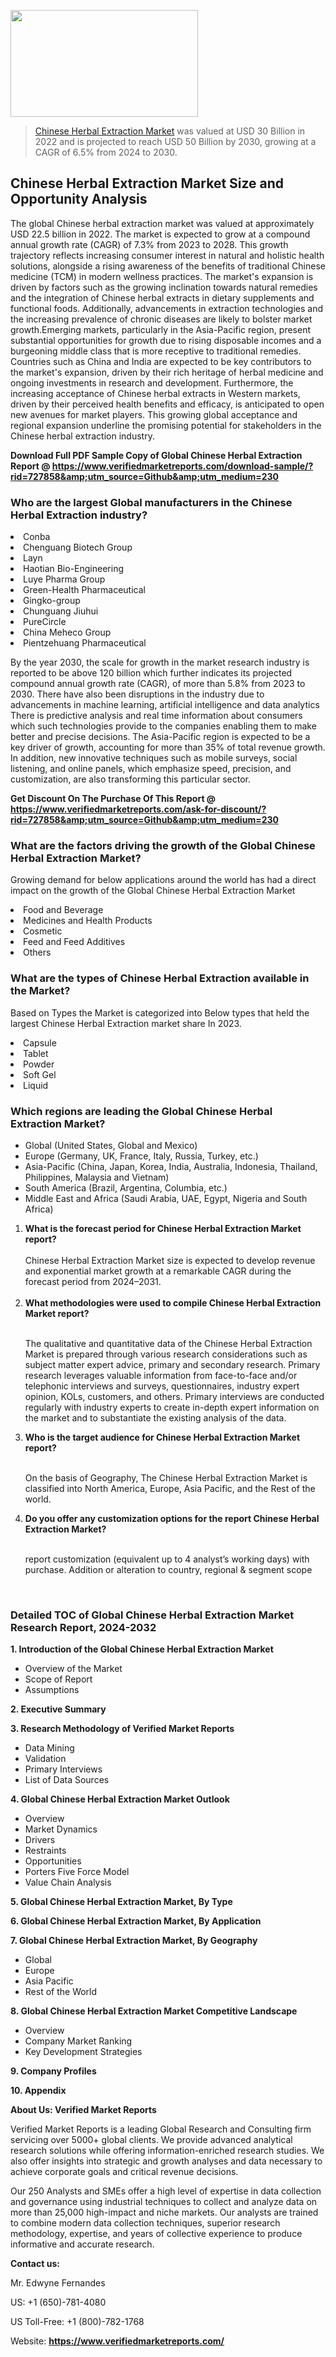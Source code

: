 <img src="https://ffe5etoiles.com/wp-content/uploads/2024/12/MST1-300x171.png" alt="" width="300" height="171" class="alignnone size-medium wp-image-20088" /><blockquote><p><p><a href="https://www.verifiedmarketreports.com/download-sample/?rid=727858&utm_source=Github&utm_medium=230" target="_blank">Chinese Herbal Extraction Market</a> was valued at USD 30 Billion in 2022 and is projected to reach USD 50 Billion by 2030, growing at a CAGR of 6.5% from 2024 to 2030.</p></blockquote><p><h2>Chinese Herbal Extraction Market Size and Opportunity Analysis</h2>The global Chinese herbal extraction market was valued at approximately USD 22.5 billion in 2022. The market is expected to grow at a compound annual growth rate (CAGR) of 7.3% from 2023 to 2028. This growth trajectory reflects increasing consumer interest in natural and holistic health solutions, alongside a rising awareness of the benefits of traditional Chinese medicine (TCM) in modern wellness practices. The market's expansion is driven by factors such as the growing inclination towards natural remedies and the integration of Chinese herbal extracts in dietary supplements and functional foods. Additionally, advancements in extraction technologies and the increasing prevalence of chronic diseases are likely to bolster market growth.Emerging markets, particularly in the Asia-Pacific region, present substantial opportunities for growth due to rising disposable incomes and a burgeoning middle class that is more receptive to traditional remedies. Countries such as China and India are expected to be key contributors to the market's expansion, driven by their rich heritage of herbal medicine and ongoing investments in research and development. Furthermore, the increasing acceptance of Chinese herbal extracts in Western markets, driven by their perceived health benefits and efficacy, is anticipated to open new avenues for market players. This growing global acceptance and regional expansion underline the promising potential for stakeholders in the Chinese herbal extraction industry.</p><p class=""><strong>Download Full PDF Sample Copy of Global Chinese Herbal Extraction Report @ <a href="https://www.verifiedmarketreports.com/download-sample/?rid=727858&amp;utm_source=Github&amp;utm_medium=230" target="_blank">https://www.verifiedmarketreports.com/download-sample/?rid=727858&amp;utm_source=Github&amp;utm_medium=230</a></strong></p><h3 id="" class="">Who are the largest Global manufacturers in the Chinese Herbal Extraction industry?</h3><p><li>Conba</li><li> Chenguang Biotech Group</li><li> Layn</li><li> Haotian Bio-Engineering</li><li> Luye Pharma Group</li><li> Green-Health Pharmaceutical</li><li> Gingko-group</li><li> Chunguang Jiuhui</li><li> PureCircle</li><li> China Meheco Group</li><li> Pientzehuang Pharmaceutical</li></p><div class=""><div class="" dir="" data-message-author-role="" data-message-id="" data-message-model-slug=""><div class=""><div class=""><div class=""><div class="" dir="" data-message-author-role="" data-message-id="" data-message-model-slug=""><div class=""><div class=""><p>By the year 2030, the scale for growth in the market research industry is reported to be above 120 billion which further indicates its projected compound annual growth rate (CAGR), of more than 5.8% from 2023 to 2030. There have also been disruptions in the industry due to advancements in machine learning, artificial intelligence and data analytics There is predictive analysis and real time information about consumers which such technologies provide to the companies enabling them to make better and precise decisions. The Asia-Pacific region is expected to be a key driver of growth, accounting for more than 35% of total revenue growth. In addition, new innovative techniques such as mobile surveys, social listening, and online panels, which emphasize speed, precision, and customization, are also transforming this particular sector.</p><p><strong>Get Discount On The Purchase Of This Report @&nbsp; <a href="https://www.verifiedmarketreports.com/ask-for-discount/?rid=727858&amp;utm_source=Github&amp;utm_medium=230" target="_blank">https://www.verifiedmarketreports.com/ask-for-discount/?rid=727858&amp;utm_source=Github&amp;utm_medium=230</a></strong></p></div></div></div></div></div></div></div></div><h3 id="" class="">What are the factors driving the growth of the Global Chinese Herbal Extraction Market?</h3><p id="" class="">Growing demand for below applications around the world has had a direct impact on the growth of the Global Chinese Herbal Extraction Market</p><p id="" class=""><li>Food and Beverage</li><li> Medicines and Health Products</li><li> Cosmetic</li><li> Feed and Feed Additives</li><li> Others</li></p><h3 id="" class="">What are the types of Chinese Herbal Extraction available in the Market?</h3><p id="" class="">Based on Types the Market is categorized into Below types that held the largest Chinese Herbal Extraction market share In 2023.</p><p id="" class=""><li>Capsule</li><li> Tablet</li><li> Powder</li><li> Soft Gel</li><li> Liquid</li></p><h3 id="" class="">Which regions are leading the Global Chinese Herbal Extraction Market?</h3><ul><li>Global (United States, Global and Mexico)</li><li>Europe (Germany, UK, France, Italy, Russia, Turkey, etc.)</li><li>Asia-Pacific (China, Japan, Korea, India, Australia, Indonesia, Thailand, Philippines, Malaysia and Vietnam)</li><li>South America (Brazil, Argentina, Columbia, etc.)</li><li>Middle East and Africa (Saudi Arabia, UAE, Egypt, Nigeria and South Africa)</li></ul><p><ol><li><strong>What is the forecast period for Chinese Herbal Extraction Market report?<br /></strong><br /><span data-sheets-root="1" data-sheets-value="{&quot;1&quot;:2,&quot;2&quot;:&quot;XXXX size is expected to develop revenue and exponential market growth at a remarkable CAGR during the forecast period from 2024&ndash;2030.&quot;}" data-sheets-userformat="{&quot;2&quot;:12674,&quot;4&quot;:{&quot;1&quot;:2,&quot;2&quot;:16776960},&quot;10&quot;:2,&quot;11&quot;:0,&quot;15&quot;:&quot;Arial&quot;,&quot;16&quot;:12}">Chinese Herbal Extraction Market size is expected to develop revenue and exponential market growth at a remarkable CAGR during the forecast period from 2024&ndash;2031.</span><br /><br /></li><li><strong>What methodologies were used to compile Chinese Herbal Extraction Market report?<br /><br /></strong><p>The qualitative and quantitative data of the&nbsp;Chinese Herbal Extraction Market is prepared through various research considerations such as subject matter expert advice, primary and secondary research. Primary research leverages valuable information from face-to-face and/or telephonic interviews and surveys, questionnaires, industry expert opinion, KOLs, customers, and others. Primary interviews are conducted regularly with industry experts to create in-depth expert information on the market and to substantiate the existing analysis of the data.&nbsp;</p></li><li><strong>Who is the target audience for Chinese Herbal Extraction Market report?<br /><br /></strong><p>On the basis of Geography, The&nbsp;Chinese Herbal Extraction Market is classified into North America, Europe, Asia Pacific, and the Rest of the world.</p></li><li><strong>Do you offer any customization options for the report Chinese Herbal Extraction Market?<br /><br /></strong><p>report customization (equivalent up to 4 analyst&rsquo;s working days) with purchase. Addition or alteration to country, regional &amp; segment scope</p><p>&nbsp;</p></li></ol></p><h3 id="" class="">Detailed TOC of Global Chinese Herbal Extraction Market Research Report, 2024-2032</h3><p id="" class=""><strong>1. Introduction of the Global Chinese Herbal Extraction Market</strong></p><ul><li>Overview of the Market</li><li>Scope of Report</li><li>Assumptions</li></ul><p id="" class=""><strong>2. Executive Summary</strong></p><p id="" class=""><strong>3. Research Methodology of&nbsp;Verified Market Reports</strong></p><ul><li>Data Mining</li><li>Validation</li><li>Primary Interviews</li><li>List of Data Sources</li></ul><p id="" class=""><strong>4. Global Chinese Herbal Extraction Market Outlook</strong></p><ul><li>Overview</li><li>Market Dynamics</li><li>Drivers</li><li>Restraints</li><li>Opportunities</li><li>Porters Five Force Model</li><li>Value Chain Analysis</li></ul><p id="" class=""><strong>5. Global Chinese Herbal Extraction Market, By&nbsp;Type</strong></p><p id="" class=""><strong>6. Global Chinese Herbal Extraction Market, By Application</strong></p><p id="" class=""><strong>7. Global Chinese Herbal Extraction Market, By Geography</strong></p><ul><li>Global</li><li>Europe</li><li>Asia Pacific</li><li>Rest of the World</li></ul><p id="" class=""><strong>8. Global Chinese Herbal Extraction Market Competitive Landscape</strong></p><ul><li>Overview</li><li>Company Market Ranking</li><li>Key Development Strategies</li></ul><p id="" class=""><strong>9. Company Profiles</strong></p><p id="" class=""><strong>10. Appendix</strong></p><p id="" class=""><strong>About Us: Verified Market Reports</strong></p><p id="" class="">Verified Market Reports is a leading Global Research and Consulting firm servicing over 5000+ global clients. We provide advanced analytical research solutions while offering information-enriched research studies. We also offer insights into strategic and growth analyses and data necessary to achieve corporate goals and critical revenue decisions.</p><p id="" class="">Our 250 Analysts and SMEs offer a high level of expertise in data collection and governance using industrial techniques to collect and analyze data on more than 25,000 high-impact and niche markets. Our analysts are trained to combine modern data collection techniques, superior research methodology, expertise, and years of collective experience to produce informative and accurate research.</p><p id="" class=""><strong>Contact us:</strong></p><p id="" class="">Mr. Edwyne Fernandes</p><p id="" class="">US: +1 (650)-781-4080</p><p id="" class="">US Toll-Free: +1 (800)-782-1768</p><p id="" class="">Website: <a target="" data-test-app-aware-link=""><strong>https://www.verifiedmarketreports.com/</strong></a></p>
